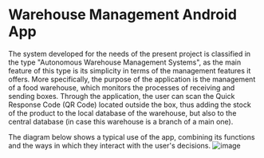 # Warehouse Management Android App
The system developed for the needs of the present project is classified in the type "Autonomous Warehouse Management Systems", as the main feature of this type is its simplicity in terms of the management features it offers. More specifically, the purpose of the application is the management of a food warehouse, which monitors the processes of receiving and sending boxes. Through the application, the user can scan the Quick Response Code (QR Code) located outside the box, thus adding the stock of the product to the local database of the warehouse, but also to the central database (in case this warehouse is a branch of a main one).

The diagram below shows a typical use of the app, combining its functions and the ways in which they interact with the user's decisions.
![image](https://user-images.githubusercontent.com/91207835/203394704-c8b76e2e-29b7-4dd2-a135-c82cd92cd140.png)
